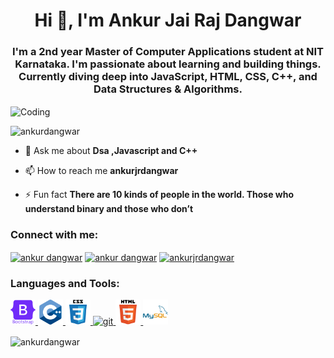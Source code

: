 <h1 align="center">Hi 👋, I'm Ankur Jai Raj Dangwar</h1>
<h3 align="center">I'm a 2nd year Master of Computer Applications student at NIT Karnataka. I'm passionate about learning and building things. Currently diving deep into JavaScript, HTML, CSS, C++, and Data Structures & Algorithms.</h3>
<img align="center" alt="Coding" width="400" src=“https://i.gifer.com/fzPJ.gif”>

<p align="left"> <img src="https://komarev.com/ghpvc/?username=ankurdangwar&label=Profile%20views&color=0e75b6&style=flat" alt="ankurdangwar" /> </p>

- 💬 Ask me about **Dsa ,Javascript and C++**

- 📫 How to reach me **ankurjrdangwar**

- ⚡ Fun fact **There are 10 kinds of people in the world. Those who understand binary and those who don’t**

<h3 align="left">Connect with me:</h3>
<p align="left">
<a href="https://linkedin.com/in/ankur dangwar" target="blank"><img align="center" src="https://raw.githubusercontent.com/rahuldkjain/github-profile-readme-generator/master/src/images/icons/Social/linked-in-alt.svg" alt="ankur dangwar" height="30" width="40" /></a>
<a href="https://www.leetcode.com/ankur dangwar" target="blank"><img align="center" src="https://raw.githubusercontent.com/rahuldkjain/github-profile-readme-generator/master/src/images/icons/Social/leet-code.svg" alt="ankur dangwar" height="30" width="40" /></a>
<a href="https://auth.geeksforgeeks.org/user/ankurjrdangwar" target="blank"><img align="center" src="https://raw.githubusercontent.com/rahuldkjain/github-profile-readme-generator/master/src/images/icons/Social/geeks-for-geeks.svg" alt="ankurjrdangwar" height="30" width="40" /></a>
</p>

<h3 align="left">Languages and Tools:</h3>
<p align="left"> <a href="https://getbootstrap.com" target="_blank" rel="noreferrer"> <img src="https://raw.githubusercontent.com/devicons/devicon/master/icons/bootstrap/bootstrap-plain-wordmark.svg" alt="bootstrap" width="40" height="40"/> </a> <a href="https://www.w3schools.com/cpp/" target="_blank" rel="noreferrer"> <img src="https://raw.githubusercontent.com/devicons/devicon/master/icons/cplusplus/cplusplus-original.svg" alt="cplusplus" width="40" height="40"/> </a> <a href="https://www.w3schools.com/css/" target="_blank" rel="noreferrer"> <img src="https://raw.githubusercontent.com/devicons/devicon/master/icons/css3/css3-original-wordmark.svg" alt="css3" width="40" height="40"/> </a> <a href="https://git-scm.com/" target="_blank" rel="noreferrer"> <img src="https://www.vectorlogo.zone/logos/git-scm/git-scm-icon.svg" alt="git" width="40" height="40"/> </a> <a href="https://www.w3.org/html/" target="_blank" rel="noreferrer"> <img src="https://raw.githubusercontent.com/devicons/devicon/master/icons/html5/html5-original-wordmark.svg" alt="html5" width="40" height="40"/> </a> <a href="https://www.mysql.com/" target="_blank" rel="noreferrer"> <img src="https://raw.githubusercontent.com/devicons/devicon/master/icons/mysql/mysql-original-wordmark.svg" alt="mysql" width="40" height="40"/> </a> </p>

<p><img align="center" src="https://github-readme-stats.vercel.app/api/top-langs?username=ankurdangwar&show_icons=true&locale=en&layout=compact" alt="ankurdangwar" /></p>
